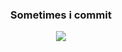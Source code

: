 <h3 align="center">Sometimes i commit</h3>

<div align="center">
    <img  src="https://github-readme-stats.vercel.app/api?username=moalhaddar&theme=radical"/">
</div>
